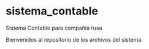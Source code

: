 # sistema_contable
Sistema Contable para compañía rusa

Bienvenidos al repositorio de los archivos del sistema.
